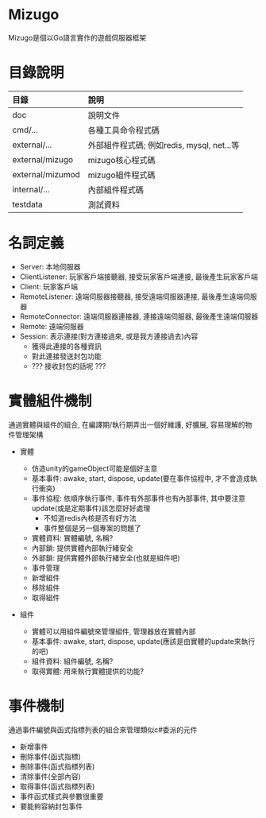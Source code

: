 # Mizugo
Mizugo是個以Go語言實作的遊戲伺服器框架

# 目錄說明
| 目錄             | 說明                                       |
|:-----------------|:-------------------------------------------|
| doc              | 說明文件                                   |
| cmd/...          | 各種工具命令程式碼                         |
| external/...     | 外部組件程式碼; 例如redis, mysql, net...等 |
| external/mizugo  | mizugo核心程式碼                           |
| external/mizumod | mizugo組件程式碼                           |
| internal/...     | 內部組件程式碼                             |
| testdata         | 測試資料                                   |

# 名詞定義
* Server: 本地伺服器
* ClientListener: 玩家客戶端接聽器, 接受玩家客戶端連接, 最後產生玩家客戶端
* Client: 玩家客戶端
* RemoteListener: 遠端伺服器接聽器, 接受遠端伺服器連接, 最後產生遠端伺服器
* RemoteConnector: 遠端伺服器連接器, 連接遠端伺服器, 最後產生遠端伺服器
* Remote: 遠端伺服器
* Session: 表示連接(對方連接過來, 或是我方連接過去)內容
    * 獲得此連接的各種資訊
    * 對此連接發送封包功能
    * ??? 接收封包的話呢 ???

# 實體組件機制
通過實體與組件的組合, 在編譯期/執行期弄出一個好維護, 好擴展, 容易理解的物件管理架構
* 實體
    * 仿造unity的gameObject可能是個好主意
    * 基本事件: awake, start, dispose, update(要在事件協程中, 才不會造成執行衝突)
    * 事件協程: 依順序執行事件, 事件有外部事件也有內部事件, 其中要注意update(或是定期事件)該怎麼好好處理
        * 不知道redis內核是否有好方法
        * 事件整個是另一個專案的問題了
    * 實體資料: 實體編號, 名稱?
    * 內部鎖: 提供實體內部執行緒安全
    * 外部鎖: 提供實體外部執行緒安全(也就是組件吧)
    * 事件管理
    * 新增組件
    * 移除組件
    * 取得組件
    
* 組件
    * 實體可以用組件編號來管理組件, 管理器放在實體內部
    * 基本事件: awake, start, dispose, update(應該是由實體的update來執行的吧)
    * 組件資料: 組件編號, 名稱?
    * 取得實體: 用來執行實體提供的功能?

# 事件機制
通過事件編號與函式指標列表的組合來管理類似c#委派的元件
* 新增事件
* 刪除事件(函式指標)
* 刪除事件(函式指標列表)
* 清除事件(全部內容)
* 取得事件(函式指標列表)
* 事件函式樣式與參數很重要
* 要能夠容納封包事件
